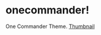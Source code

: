 # onecommander!

One Commander Theme.
[Thumbnail](https://github.com/user-attachments/assets/495e0c4c-7ae4-4a6b-a591-0c5297cf0797)
